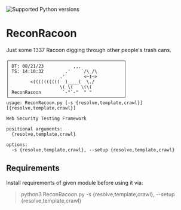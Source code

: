 ![Supported Python versions](https://img.shields.io/badge/python-3.7+-blue.svg)

# ReconRacoon
Just some 1337 Racoon digging through other people's trash cans.

```
┌───────────────────────────────────────────┐
│ DT: 08/21/23           ,,,                │
│ TS: 14:10:32        .'    `/\_/\          │
│                   .'       <─I─>          │
│        <((((((((((  )____(  \./           │
│                   \( \(   \(\(            │
│ ReconRacoon        `-"`-"  " "            │
└───────────────────────────────────────────┘
usage: ReconRacoon.py [-s {resolve,template,crawl}] [{resolve,template,crawl}]

Web Security Testing Framework

positional arguments:
  {resolve,template,crawl}

options:
  -s {resolve,template,crawl}, --setup {resolve,template,crawl}
```

## Requirements
Install requirements of given module before using it via:
> python3 ReconRacoon.py -s {resolve,template,crawl}, --setup {resolve,template,crawl}
